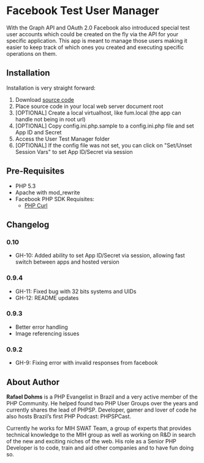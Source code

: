 # Facebook Test User Manager

With the Graph API and OAuth 2.0 Facebook also introduced special test user accounts which could be created on the fly via the API for your specific application. This app is meant to manage those users making it easier to keep track of which ones you created and executing specific operations on them.

## Installation

Installation is very straight forward:

1. Download [source code](https://github.com/rdohms/facebook-testuser-manager/archives/master)
2. Place source code in your local web server document root
3. [OPTIONAL] Create a local virtualhost, like fum.local (the app can handle not being in root url)
4. [OPTIONAL] Copy config.ini.php.sample to a config.ini.php file and set App ID and Secret
5. Access the User Test Manager folder
6. [OPTIONAL] If the config file was not set, you can click on "Set/Unset Session Vars" to set App ID/Secret via session

## Pre-Requisites

* PHP 5.3
* Apache with mod_rewrite
* Facebook PHP SDK Requisites:
    * [PHP Curl](http://php.net/manual/en/book.curl.php)

## Changelog

### 0.10
* GH-10: Added ability to set App ID/Secret via session, allowing fast switch between apps and hosted version

### 0.9.4
* GH-11: Fixed bug with 32 bits systems and UIDs
* GH-12: README updates

### 0.9.3
* Better error handling
* Image referencing issues

### 0.9.2
* GH-9: Fixing error with invalid responses from facebook

## About Author

**Rafael Dohms** is a PHP Evangelist in Brazil and a very active member of the PHP Community. He helped found two PHP User Groups over the years and currently shares the lead of PHPSP. Developer, gamer and lover of code he also hosts Brazil’s first PHP Podcast: PHPSPCast. 

Currently he works for MIH SWAT Team, a group of experts that provides technical knowledge to the MIH group as well as working on R&D in search of the new and exciting niches of the web. His role as a Senior PHP Developer is to code, train and aid other companies and to have fun doing so.
